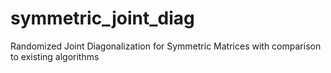 # symmetric_joint_diag
Randomized Joint Diagonalization for Symmetric Matrices with comparison to existing algorithms

